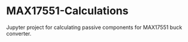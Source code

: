 # MAX17551-Calculations
Jupyter project for calculating passive components for MAX17551 buck converter.
